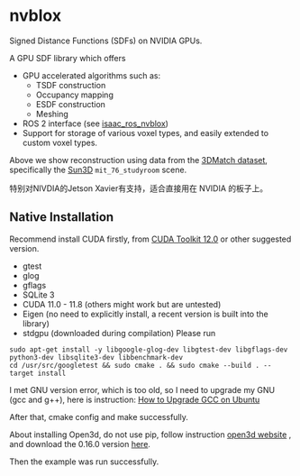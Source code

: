 # nvblox

Signed Distance Functions (SDFs) on NVIDIA GPUs.

A GPU SDF library which offers

* GPU accelerated algorithms such as:
  * TSDF construction
  * Occupancy mapping
  * ESDF construction
  * Meshing
* ROS 2 interface (see [isaac_ros_nvblox](https://github.com/NVIDIA-ISAAC-ROS/isaac_ros_nvblox))
* Support for storage of various voxel types, and easily extended to custom voxel types.

Above we show reconstruction using data from the [3DMatch dataset](https://3dmatch.cs.princeton.edu/), specifically the [Sun3D](http://sun3d.cs.princeton.edu/) `mit_76_studyroom` scene. 

特别对NIVDIA的Jetson Xavier有支持，适合直接用在 NVIDIA 的板子上。

## Native Installation

Recommend install CUDA firstly, from [CUDA Toolkit 12.0](https://developer.nvidia.com/cuda-12-0-0-download-archive) or other suggested version.

- gtest
- glog
- gflags
- SQLite 3
- CUDA 11.0 - 11.8 (others might work but are untested)
- Eigen (no need to explicitly install, a recent version is built into the library)
- stdgpu (downloaded during compilation)
  Please run

```
sudo apt-get install -y libgoogle-glog-dev libgtest-dev libgflags-dev python3-dev libsqlite3-dev libbenchmark-dev
cd /usr/src/googletest && sudo cmake . && sudo cmake --build . --target install
```

I met GNU version error, which is too old, so I need to upgrade my GNU (gcc and g++), here is instruction: [How to Upgrade GCC on Ubuntu](https://webhostinggeeks.com/howto/how-to-upgrade-gcc-on-ubuntu/)

After that, cmake config and make successfully.

About installing Open3d, do not use pip, follow instruction [open3d website](https://www.open3d.org/) , and download the 0.16.0 version [here](https://github.com/isl-org/Open3D/releases/download/v0.16.0/open3d-app-0.16.0-Ubuntu.deb).

Then the example was run successfully.
